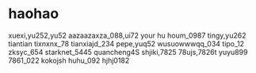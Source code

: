 # haohao
xuexi,yu252,yu52
aazaazaxza_088,ui72
your hu houm_0987
tingy,yu262
tiantian
tixnxnx_78
tianxiajd_234
pepe,yuq52
wusuowwwqq_034
tipo_12
zksyc_654
starknet_5445
quancheng4S
shjiki,7825
78ujs,7826t
yuyu899
7861_022
kokojsh
huhu_092
hjhj0182
